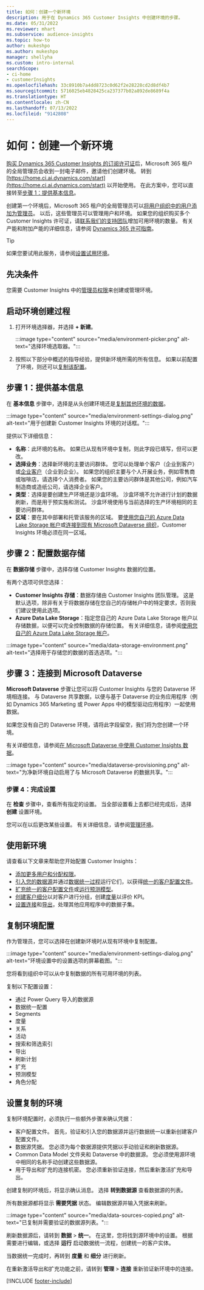 ```yaml
---
title: 如何：创建一个新环境
description: 用于在 Dynamics 365 Customer Insights 中创建环境的步骤。
ms.date: 05/31/2022
ms.reviewer: mhart
ms.subservice: audience-insights
ms.topic: how-to
author: mukeshpo
ms.author: mukeshpo
manager: shellyha
ms.custom: intro-internal
searchScope:
- ci-home
- customerInsights
ms.openlocfilehash: 33c8910b7a4dd8723c0d62f2e28228cd2d8df4b7
ms.sourcegitcommit: 5716025eb4828425ca237377b02a892de8689f4a
ms.translationtype: HT
ms.contentlocale: zh-CN
ms.lasthandoff: 07/13/2022
ms.locfileid: "9142808"
---
```

# <a name="how-to-create-a-new-environment"></a>如何：创建一个新环境

[购买 Dynamics 365 Customer Insights 的订阅许可证](paid-license.md)后，Microsoft 365 租户的全局管理员会收到一封电子邮件，邀请他们创建环境。 转到 [https://home.ci.ai.dynamics.com/start](https://home.ci.ai.dynamics.com/start) 以开始使用。 在此方案中，您可以直接转至[步骤 1：提供基本信息](#step-1-provide-basic-information)。

创建第一个环境后，Microsoft 365 租户的全局管理员可以[将用户组织中的用户添加为管理员](permissions.md)。 以后，这些管理员可以管理用户和环境。 如果您的组织购买多个 Customer Insights 许可证，请[联系我们的支持团队](https://go.microsoft.com/fwlink/?linkid=2079641)增加可用环境的数量。 有关产能和附加产能的详细信息，请参阅 [Dynamics 365 许可指南](https://go.microsoft.com/fwlink/?LinkId=866544)。

> [!TIP]
> 如果您要试用此服务，请参阅[设置试用环境](trial-signup.md)。

## <a name="prerequisites"></a>先决条件

您需要 Customer Insights 中的[管理员权限](permissions.md)来创建或管理环境。

## <a name="start-the-environment-creation-process"></a>启动环境创建过程

1. 打开环境选择器，并选择 **+ 新建**。
  
   :::image type="content" source="media/environment-picker.png" alt-text="选择环境选取器。":::

1. 按照以下部分中概述的指导经验，提供新环境所需的所有信息。 如果以前配置了环境，则还可以[复制该配置](#copy-the-environment-configuration)。

## <a name="step-1-provide-basic-information"></a>步骤 1：提供基本信息

在 **基本信息** 步骤中，选择是从头创建环境还是[复制其他环境的数据](#copy-the-environment-configuration)。

   :::image type="content" source="media/environment-settings-dialog.png" alt-text="用于创建新 Customer Insights 环境的对话框。":::

提供以下详细信息：

- **名称**：此环境的名称。 如果已从现有环境中复制，则此字段已填写，但可以更改。
- **选择业务**：选择新环境的主要访问群体。 您可以处理单个客户（企业到客户）或[企业客户](work-with-business-accounts.md)（企业到企业）。 如果您的组织主要与个人开展业务，例如零售商或咖啡店，请选择个人消费者。 如果您的主要访问群体是其他公司，例如汽车制造商或造纸公司，请选择企业客户。
- **类型**：选择是要创建生产环境还是沙盒环境。 沙盒环境不允许进行计划的数据刷新，而是用于预实施和测试。 沙盒环境使用与当前选择的生产环境相同的主要访问群体。
- **区域**：要在其中部署和托管该服务的区域。 要[使用您自己的 Azure Data Lake Storage 帐户](own-data-lake-storage.md)或[连接到现有 Microsoft Dataverse 组织](customer-insights-dataverse.md)，Customer Insights 环境必须在同一区域。

## <a name="step-2-configure-data-storage"></a>步骤 2：配置数据存储

在 **数据存储** 步骤中，选择存储 Customer Insights 数据的位置。

有两个选项可供您选择：

- **Customer Insights 存储**：数据存储由 Customer Insights 团队管理。 这是默认选项，除非有关于将数据存储在您自己的存储帐户中的特定要求，否则我们建议使用此选项。
- **Azure Data Lake Storage**：指定您自己的 Azure Data Lake Storage 帐户以存储数据，以便可以完全控制数据的存储位置。 有关详细信息，请参阅[使用您自己的 Azure Data Lake Storage 帐户](own-data-lake-storage.md)。

:::image type="content" source="media/data-storage-environment.png" alt-text="选择用于存储您的数据的首选选项。":::

## <a name="step-3-connect-to-microsoft-dataverse"></a>步骤 3：连接到 Microsoft Dataverse

**Microsoft Dataverse** 步骤让您可以将 Customer Insights 与您的 Dataverse 环境相连接。 与 Dataverse 共享数据，以便与基于 Dataverse 的业务应用程序（例如 Dynamics 365 Marketing 或 Power Apps 中的模型驱动应用程序）一起使用数据。

如果您没有自己的 Dataverse 环境，请将此字段留空，我们将为您创建一个环境。

有关详细信息，请参阅[在 Microsoft Dataverse 中使用 Customer Insights 数据](customer-insights-dataverse.md)。

:::image type="content" source="media/dataverse-provisioning.png" alt-text="为净新环境自动启用了与 Microsoft Dataverse 的数据共享。":::

### <a name="step-4-finalize-the-settings"></a>步骤 4：完成设置

在 **检查** 步骤中，查看所有指定的设置。 当全部设置看上去都已经完成后，选择 **创建** 设置环境。

您可以在以后更改某些设置。 有关详细信息，请参阅[管理环境](manage-environments.md)。

## <a name="work-with-your-new-environment"></a>使用新环境

请查看以下文章来帮助您开始配置 Customer Insights：

- [添加更多用户和分配权限](permissions.md)。
- [引入您的数据源](data-sources.md)并通过[数据统一过程](data-unification.md)运行它们，以获得[统一的客户配置文件](customer-profiles.md)。
- [扩充统一的客户配置文件](enrichment-hub.md)或[运行预测模型](predictions-overview.md)。
- [创建客户细分](segments.md)以对客户进行分组，创建[度量](measures.md)以评价 KPI。
- [设置连接](connections.md)和[导出](export-destinations.md)，处理其他应用程序中的数据子集。

## <a name="copy-the-environment-configuration"></a>复制环境配置

作为管理员，您可以选择在创建新环境时从现有环境中复制配置。

:::image type="content" source="media/environment-settings-dialog.png" alt-text="环境设置中的设置选项的屏幕截图。":::

您将看到组织中可以从中复制数据的所有可用环境的列表。

复制以下配置设置：

- 通过 Power Query 导入的数据源
- 数据统一配置
- Segments
- 度量
- 关系
- 活动
- 搜索和筛选索引
- 导出
- 刷新计划
- 扩充
- 预测模型
- 角色分配

## <a name="set-up-a-copied-environment"></a>设置复制的环境

复制环境配置时，必须执行一些额外步骤来确认凭据：

- 客户配置文件。 首先，验证和引入您的数据源并运行数据统一以重新创建客户配置文件。
- 数据源凭据。 您必须为每个数据源提供凭据以手动验证和刷新数据源。
- Common Data Model 文件夹和 Dataverse 中的数据源。 您必须使用源环境中相同的名称手动创建这些数据源。
- 用于导出和扩充的连接机密。 您必须重新验证连接，然后重新激活扩充和导出。

创建复制的环境后，将显示确认消息。 选择 **转到数据源** 查看数据源的列表。

所有数据源都将显示 **需要凭据** 状态。 编辑数据源并输入凭据来刷新。

:::image type="content" source="media/data-sources-copied.png" alt-text="已复制并需要验证的数据源列表。":::

刷新数据源后，请转到 **数据** > **统一**。 在这里，您将找到源环境中的设置。 根据需要进行编辑，或选择 **运行** 启动数据统一流程，创建统一的客户实体。

当数据统一完成时，再转到 **度量** 和 **细分** 进行刷新。

在重新激活导出和扩充功能之前，请转到 **管理** > **连接** 重新验证新环境中的连接。

[!INCLUDE [footer-include](includes/footer-banner.md)]

